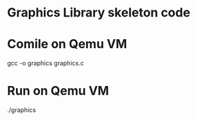# Graphics Library skeleton code
# Comile on Qemu VM
  gcc -o graphics graphics.c
# Run on Qemu VM
  ./graphics
